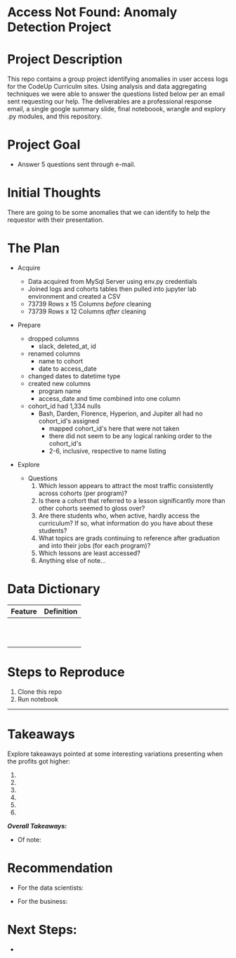 # Access Not Found: Anomaly Detection Project

# Project Description

This repo contains a group project identifying anomalies in user access logs for the CodeUp Curriculm sites. Using analysis and data aggregating techniques we were able to answer the questions listed below per an email sent requesting our help. The deliverables are a professional response email, a single google summary slide, final noteboook, wrangle and explory .py modules, and this repository.

# Project Goal

* Answer 5 questions sent through e-mail.

# Initial Thoughts

There are going to be some anomalies that we can identify to help the requestor with their presentation.

# The Plan

* Acquire
    * Data acquired from MySql Server using env.py credentials
    * Joined logs and cohorts tables then pulled into jupyter lab environment and created a CSV
    * 73739 Rows x 15 Columns *before* cleaning
    * 73739 Rows x 12 Columns *after* cleaning

  
* Prepare
    * dropped columns
        * slack, deleted_at, id
    * renamed columns
        * name to cohort
        * date to access_date
    * changed dates to datetime type
    * created new columns
        * program name
        * access_date and time combined into one column
    * cohort_id had 1,334 nulls
        * Bash, Darden, Florence, Hyperion, and Jupiter all had no cohort_id's assigned
            * mapped cohort_id's here that were not taken
            * there did not seem to be any logical ranking order to the cohort_id's
            * 2-6, inclusive, respective to name listing

* Explore
    * Questions
        1. Which lesson appears to attract the most traffic consistently across cohorts (per program)?
        2. Is there a cohort that referred to a lesson significantly more than other cohorts seemed to gloss over?
        3. Are there students who, when active, hardly access the curriculum? If so, what information do you have about these students?
        4. What topics are grads continuing to reference after graduation and into their jobs (for each program)?
        5. Which lessons are least accessed?
        6. Anything else of note...

# Data Dictionary  

| Feature | Definition|
|:--------|:-----------|
|| |   
|| |
|| |   
|| |            
|| |   
|| |
|| |   
|| |
|| |
|| |
|| |

# Steps to Reproduce
1. Clone this repo
2. Run notebook

---

# Takeaways

Explore takeaways pointed at some interesting variations presenting when the profits got higher:

1. 

2. 

3. 

4. 

5. 

6. 

***Overall Takeaways:***


    
- Of note: 

# Recommendation
    
* For the data scientists: 
    
* For the business: 
    
# Next Steps:
    
* 